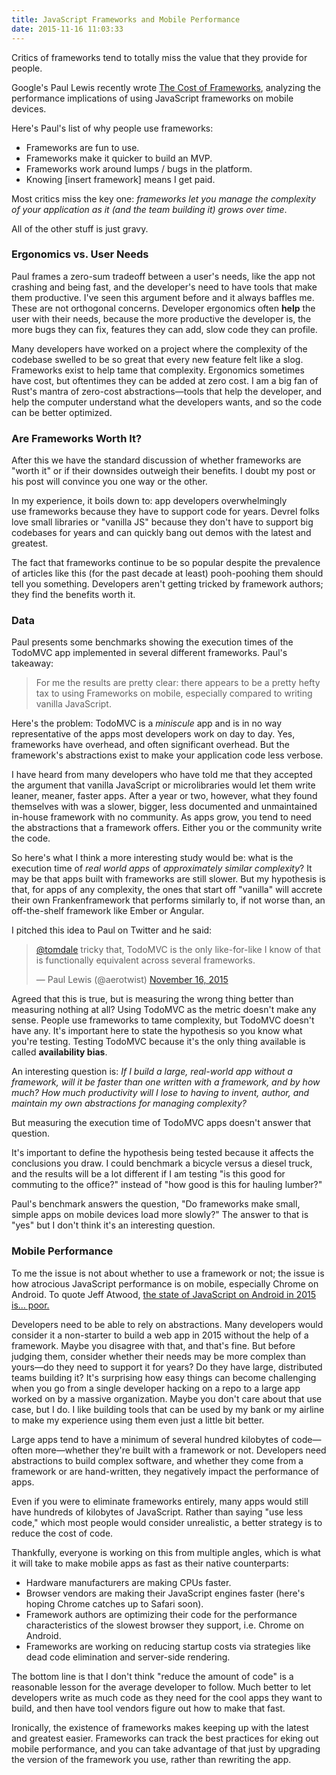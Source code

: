 ```yaml
---
title: JavaScript Frameworks and Mobile Performance
date: 2015-11-16 11:03:33
---
```


Critics of frameworks tend to totally miss the value that they provide for people.

Google's Paul Lewis recently wrote [The Cost of Frameworks](https://aerotwist.com/blog/the-cost-of-frameworks/), analyzing the
performance implications of using JavaScript frameworks on mobile devices.

Here's Paul's list of why people use frameworks:


*   Frameworks are fun to use.
*   Frameworks make it quicker to build an MVP.
*   Frameworks work around lumps / bugs in the platform.
*   Knowing [insert framework] means I get paid.

Most critics miss the key one: _frameworks let you manage the complexity of your application as it (and the team building it) grows over time_.

All of the other stuff is just gravy.

### Ergonomics vs. User Needs

Paul frames a zero-sum tradeoff between a user's needs, like the app not crashing and being fast, and the developer's need to have tools that make them productive. I've seen this argument before and it always baffles me. These are not orthogonal concerns. Developer ergonomics often **help** the user with their needs, because the more productive the developer is, the more bugs they can fix, features they can add, slow code they can profile.

Many developers have worked on a project where the complexity of the codebase swelled to be so great that every new feature felt like a slog. Frameworks exist to help tame that complexity. Ergonomics sometimes have cost, but oftentimes they can be added at zero cost. I am a big fan of Rust's mantra of zero-cost abstractions—tools that help the developer, and help the computer understand what the developers wants, and so the code can be better optimized.

### Are Frameworks Worth It?

After this we have the standard discussion of whether frameworks are "worth it" or if their downsides outweigh their benefits. I doubt my post or his post will convince you one way or the other.

In my experience, it boils down to: app developers overwhelmingly use frameworks because they have to support code for years. Devrel folks love small libraries or "vanilla JS" because they don't have to support big codebases for years and can quickly bang out demos with the latest and greatest.

The fact that frameworks continue to be so popular despite the prevalence of articles like this (for the past decade at least) pooh-poohing them should tell you something. Developers aren't getting tricked by framework authors; they find the benefits worth it.

### Data

Paul presents some benchmarks showing the execution times of the TodoMVC app implemented in several different frameworks. Paul's takeaway:

> For me the results are pretty clear: there appears to be a pretty hefty tax to using Frameworks on mobile, especially compared to writing vanilla JavaScript.

Here's the problem: TodoMVC is a _miniscule_ app and is in no way representative of the apps most developers work on day to day. Yes, frameworks have overhead, and often significant overhead. But the framework's abstractions exist to make your application code less verbose.

I have heard from many developers who have told me that they accepted the argument that vanilla JavaScript or microlibraries would let them write leaner, meaner, faster apps. After a year or two, however, what they found themselves with was a slower, bigger, less documented and unmaintained in-house framework with no community. As apps grow, you tend to need the abstractions that a framework offers. Either you or the community write the code.

So here's what I think a more interesting study would be: what is the execution time of _real world apps_ of _approximately similar complexity_? It may be that apps built with frameworks are still slower. But my hypothesis is that, for apps of any complexity, the ones that start off "vanilla" will accrete their own Frankenframework that performs similarly to, if not worse than, an off-the-shelf framework like Ember or Angular.

I pitched this idea to Paul on Twitter and he said:

<blockquote class="twitter-tweet" data-lang="en"><p lang="en" dir="ltr"><a href="https://twitter.com/tomdale">@tomdale</a> tricky that, TodoMVC is the only like-for-like I know of that is functionally equivalent across several frameworks.</p>&mdash; Paul Lewis (@aerotwist) <a href="https://twitter.com/aerotwist/status/666298560263024640">November 16, 2015</a></blockquote>
<script async src="//platform.twitter.com/widgets.js" charset="utf-8"></script>

Agreed that this is true, but is measuring the wrong thing better than measuring nothing at all? Using TodoMVC as the metric doesn't make any sense. People use frameworks to tame complexity, but TodoMVC doesn't have any. It's important here to state the hypothesis so you know what you're testing. Testing TodoMVC because it's the only thing available is called **availability bias**.

An interesting question is: _If I build a large, real-world app without a framework, will it be faster than one written with a framework, and by how much? How much productivity will I lose to having to invent, author, and maintain my own abstractions for managing complexity?_

But measuring the execution time of TodoMVC apps doesn't answer that question.

It's important to define the hypothesis being tested because it affects the conclusions you draw. I could benchmark a bicycle versus a diesel truck, and the results will be a lot different if I am testing "is this good for commuting to the office?" instead of "how good is this for hauling lumber?"

Paul's benchmark answers the question, "Do frameworks make small, simple apps on mobile devices load more slowly?" The answer to that is "yes" but I don't think it's an interesting question.

### Mobile Performance

To me the issue is not about whether to use a framework or not; the issue is how atrocious JavaScript performance is on mobile, especially Chrome on Android. To quote Jeff Atwood, [the state of JavaScript on Android in 2015 is… poor.](https://meta.discourse.org/t/the-state-of-javascript-on-android-in-2015-is-poor/33889)

Developers need to be able to rely on abstractions. Many developers would consider it a non-starter to build a web app in 2015 without the help of a framework. Maybe you disagree with that, and that's fine. But before judging them, consider whether their needs may be more complex than yours—do they need to support it for years? Do they have large, distributed teams building it? It's surprising how easy things can become challenging when you go from a single developer hacking on a repo to a large app worked on by a massive organization. Maybe you don't care about that use case, but I do. I like building tools that can be used by my bank or my airline to make my experience using them even just a little bit better.

Large apps tend to have a minimum of several hundred kilobytes of code—often more—whether they're built with a framework or not. Developers need abstractions to build complex software, and whether they come from a framework or are hand-written, they negatively impact the performance of apps.

Even if you were to eliminate frameworks entirely, many apps would still have hundreds of kilobytes of JavaScript. Rather than saying "use less code," which most people would consider unrealistic, a better strategy is to reduce the cost of code.

Thankfully, everyone is working on this from multiple angles, which is what it will take to make mobile apps as fast as their native counterparts:

*   Hardware manufacturers are making CPUs faster.
*   Browser vendors are making their JavaScript engines faster (here's hoping Chrome catches up to Safari soon).
*   Framework authors are optimizing their code for the performance characteristics of the slowest browser they support, i.e. Chrome on Android.
*   Frameworks are working on reducing startup costs via strategies like dead code elimination and server-side rendering.

The bottom line is that I don't think "reduce the amount of code" is a reasonable lesson for the average developer to follow. Much better to let developers write as much code as they need for the cool apps they want to build, and then have tool vendors figure out how to make that fast.

Ironically, the existence of frameworks makes keeping up with the latest and greatest easier. Frameworks can track the best practices for eking out mobile performance, and you can take advantage of that just by upgrading the version of the framework you use, rather than rewriting the app.
